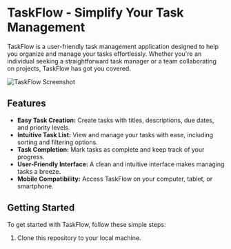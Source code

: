 
# TaskFlow - Simplify Your Task Management

TaskFlow is a user-friendly task management application designed to help you organize and manage your tasks effortlessly. Whether you're an individual seeking a straightforward task manager or a team collaborating on projects, TaskFlow has got you covered.

![TaskFlow Screenshot](screenshot.png)

## Features

- **Easy Task Creation:** Create tasks with titles, descriptions, due dates, and priority levels.
- **Intuitive Task List:** View and manage your tasks with ease, including sorting and filtering options.
- **Task Completion:** Mark tasks as complete and keep track of your progress.
- **User-Friendly Interface:** A clean and intuitive interface makes managing tasks a breeze.
- **Mobile Compatibility:** Access TaskFlow on your computer, tablet, or smartphone.

## Getting Started

To get started with TaskFlow, follow these simple steps:

1. Clone this repository to your local machine.
